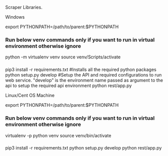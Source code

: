 Scraper Libraries.

Windows

export PYTHONPATH=/path/to/parent:$PYTHONPATH   

### Run below venv commands only if you want to run in virtual environment otherwise ignore
python -m virtualenv venv
source venv/Scripts/activate
###

pip3 install -r requirements.txt #Installs all the required python packages
python setup.py develop #Setup the API and required configurations to run web service. "develop" is the environment name passed as argument to the api to setup the required api environment
python rest/app.py

Linux/Cent OS Machine

export PYTHONPATH=/path/to/parent:$PYTHONPATH   

### Run below venv commands only if you want to run in virtual environment otherwise ignore
virtualenv -p python venv
source venv/bin/activate
###

pip3 install -r requirements.txt
python setup.py develop
python rest/app.py